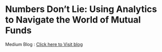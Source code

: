# Numbers Don’t Lie: Using Analytics to Navigate the World of Mutual Funds

Medium Blog : [Click here to Visit blog]([https://wyverical.medium.com/unlock-your-unique-playlist-personalized-song-recommendations-using-spotify-api-5234ff494348](https://medium.com/towards-artificial-intelligence/numbers-dont-lie-using-analytics-to-navigate-the-world-of-mutual-funds-3f7d0f75bbb2))
